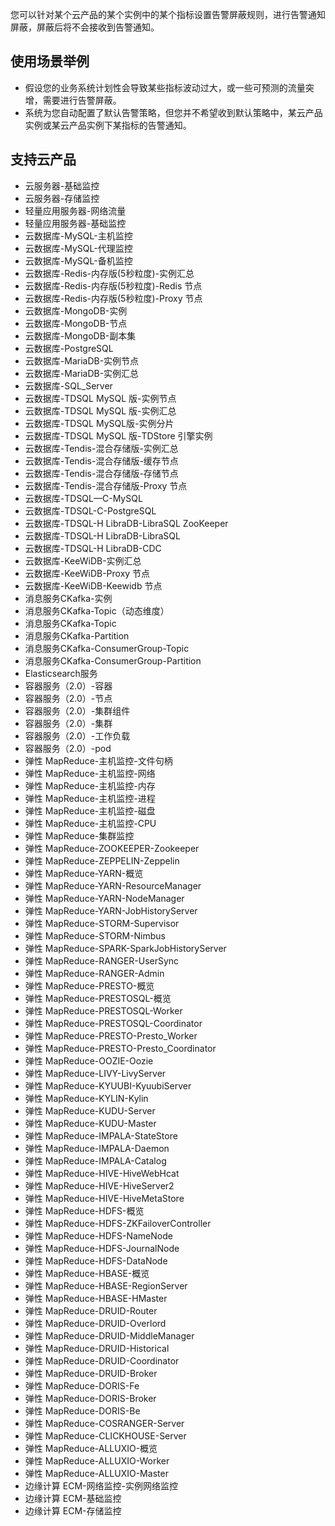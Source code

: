 您可以针对某个云产品的某个实例中的某个指标设置告警屏蔽规则，进行告警通知屏蔽，屏蔽后将不会接收到告警通知。

## 使用场景举例
- 假设您的业务系统计划性会导致某些指标波动过大，或一些可预测的流量突增，需要进行告警屏蔽。
- 系统为您自动配置了默认告警策略，但您并不希望收到默认策略中，某云产品实例或某云产品实例下某指标的告警通知。

## 支持云产品
- 云服务器-基础监控
- 云服务器-存储监控
- 轻量应用服务器-网络流量
- 轻量应用服务器-基础监控
- 云数据库-MySQL-主机监控
- 云数据库-MySQL-代理监控
- 云数据库-MySQL-备机监控
- 云数据库-Redis-内存版(5秒粒度)-实例汇总
- 云数据库-Redis-内存版(5秒粒度)-Redis 节点
- 云数据库-Redis-内存版(5秒粒度)-Proxy 节点
- 云数据库-MongoDB-实例
- 云数据库-MongoDB-节点
- 云数据库-MongoDB-副本集
- 云数据库-PostgreSQL
- 云数据库-MariaDB-实例节点
- 云数据库-MariaDB-实例汇总
- 云数据库-SQL_Server
- 云数据库-TDSQL MySQL 版-实例节点
- 云数据库-TDSQL MySQL 版-实例汇总
- 云数据库-TDSQL MySQL版-实例分片
- 云数据库-TDSQL MySQL 版-TDStore 引擎实例
- 云数据库-Tendis-混合存储版-实例汇总
- 云数据库-Tendis-混合存储版-缓存节点
- 云数据库-Tendis-混合存储版-存储节点
- 云数据库-Tendis-混合存储版-Proxy 节点
- 云数据库-TDSQL—C-MySQL
- 云数据库-TDSQL-C-PostgreSQL
- 云数据库-TDSQL-H LibraDB-LibraSQL ZooKeeper
- 云数据库-TDSQL-H LibraDB-LibraSQL
- 云数据库-TDSQL-H LibraDB-CDC
- 云数据库-KeeWiDB-实例汇总
- 云数据库-KeeWiDB-Proxy 节点
- 云数据库-KeeWiDB-Keewidb 节点
- 消息服务CKafka-实例
- 消息服务CKafka-Topic（动态维度）
- 消息服务CKafka-Topic
- 消息服务CKafka-Partition
- 消息服务CKafka-ConsumerGroup-Topic
- 消息服务CKafka-ConsumerGroup-Partition
- Elasticsearch服务
- 容器服务（2.0）-容器
- 容器服务（2.0）-节点
- 容器服务（2.0）-集群组件
- 容器服务（2.0）-集群
- 容器服务（2.0）-工作负载
- 容器服务（2.0）-pod
- 弹性 MapReduce-主机监控-文件句柄
- 弹性 MapReduce-主机监控-网络
- 弹性 MapReduce-主机监控-内存
- 弹性 MapReduce-主机监控-进程
- 弹性 MapReduce-主机监控-磁盘
- 弹性 MapReduce-主机监控-CPU
- 弹性 MapReduce-集群监控
- 弹性 MapReduce-ZOOKEEPER-Zookeeper
- 弹性 MapReduce-ZEPPELIN-Zeppelin
- 弹性 MapReduce-YARN-概览
- 弹性 MapReduce-YARN-ResourceManager
- 弹性 MapReduce-YARN-NodeManager
- 弹性 MapReduce-YARN-JobHistoryServer
- 弹性 MapReduce-STORM-Supervisor
- 弹性 MapReduce-STORM-Nimbus
- 弹性 MapReduce-SPARK-SparkJobHistoryServer
- 弹性 MapReduce-RANGER-UserSync
- 弹性 MapReduce-RANGER-Admin
- 弹性 MapReduce-PRESTO-概览
- 弹性 MapReduce-PRESTOSQL-概览
- 弹性 MapReduce-PRESTOSQL-Worker
- 弹性 MapReduce-PRESTOSQL-Coordinator
- 弹性 MapReduce-PRESTO-Presto_Worker
- 弹性 MapReduce-PRESTO-Presto_Coordinator
- 弹性 MapReduce-OOZIE-Oozie
- 弹性 MapReduce-LIVY-LivyServer
- 弹性 MapReduce-KYUUBI-KyuubiServer
- 弹性 MapReduce-KYLIN-Kylin
- 弹性 MapReduce-KUDU-Server
- 弹性 MapReduce-KUDU-Master
- 弹性 MapReduce-IMPALA-StateStore
- 弹性 MapReduce-IMPALA-Daemon
- 弹性 MapReduce-IMPALA-Catalog
- 弹性 MapReduce-HIVE-HiveWebHcat
- 弹性 MapReduce-HIVE-HiveServer2
- 弹性 MapReduce-HIVE-HiveMetaStore
- 弹性 MapReduce-HDFS-概览
- 弹性 MapReduce-HDFS-ZKFailoverController
- 弹性 MapReduce-HDFS-NameNode
- 弹性 MapReduce-HDFS-JournalNode
- 弹性 MapReduce-HDFS-DataNode
- 弹性 MapReduce-HBASE-概览
- 弹性 MapReduce-HBASE-RegionServer
- 弹性 MapReduce-HBASE-HMaster
- 弹性 MapReduce-DRUID-Router
- 弹性 MapReduce-DRUID-Overlord
- 弹性 MapReduce-DRUID-MiddleManager
- 弹性 MapReduce-DRUID-Historical
- 弹性 MapReduce-DRUID-Coordinator
- 弹性 MapReduce-DRUID-Broker
- 弹性 MapReduce-DORIS-Fe
- 弹性 MapReduce-DORIS-Broker
- 弹性 MapReduce-DORIS-Be
- 弹性 MapReduce-COSRANGER-Server
- 弹性 MapReduce-CLICKHOUSE-Server
- 弹性 MapReduce-ALLUXIO-概览
- 弹性 MapReduce-ALLUXIO-Worker
- 弹性 MapReduce-ALLUXIO-Master
- 边缘计算 ECM-网络监控-实例网络监控
- 边缘计算 ECM-基础监控
- 边缘计算 ECM-存储监控
